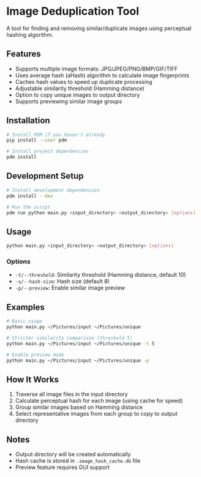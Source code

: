 # Image Deduplication Tool

A tool for finding and removing similar/duplicate images using perceptual hashing algorithm.

## Features

- Supports multiple image formats: JPG/JPEG/PNG/BMP/GIF/TIFF
- Uses average hash (aHash) algorithm to calculate image fingerprints
- Caches hash values to speed up duplicate processing
- Adjustable similarity threshold (Hamming distance)
- Option to copy unique images to output directory
- Supports previewing similar image groups

## Installation

```bash
# Install PDM if you haven't already
pip install --user pdm

# Install project dependencies
pdm install
```

## Development Setup

```bash
# Install development dependencies
pdm install --dev

# Run the script
pdm run python main.py <input_directory> <output_directory> [options]
```

## Usage

```bash
python main.py <input_directory> <output_directory> [options]
```

### Options

- `-t/--threshold`: Similarity threshold (Hamming distance, default 10)
- `-s/--hash-size`: Hash size (default 8)
- `-p/--preview`: Enable similar image preview

## Examples

```bash
# Basic usage
python main.py ~/Pictures/input ~/Pictures/unique

# Stricter similarity comparison (threshold 5)
python main.py ~/Pictures/input ~/Pictures/unique -t 5

# Enable preview mode
python main.py ~/Pictures/input ~/Pictures/unique -p
```

## How It Works

1. Traverse all image files in the input directory
2. Calculate perceptual hash for each image (using cache for speed)
3. Group similar images based on Hamming distance
4. Select representative images from each group to copy to output directory

## Notes

- Output directory will be created automatically
- Hash cache is stored in `.image_hash_cache.db` file
- Preview feature requires GUI support
